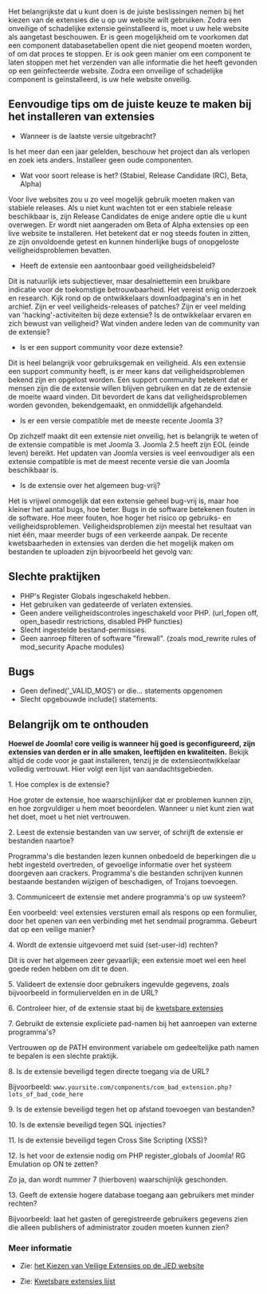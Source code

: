 <!-- Filename: How_do_you_choose_secure_extensions%3F / Display title: Hoe kiest u veilige extensies? -->

Het belangrijkste dat u kunt doen is de juiste beslissingen nemen bij
het kiezen van de extensies die u op uw website wilt gebruiken. Zodra
een onveilige of schadelijke extensie geïnstalleerd is, moet u uw hele
website als aangetast beschouwen. Er is geen mogelijkheid om te
voorkomen dat een component databasetabellen opent die niet geopend
moeten worden, of om dat proces te stoppen. Er is ook geen manier om een
component te laten stoppen met het verzenden van alle informatie die het
heeft gevonden op een geïnfecteerde website. Zodra een onveilige of
schadelijke component is geïnstalleerd, is uw hele website onveilig.

## Eenvoudige tips om de juiste keuze te maken bij het installeren van extensies

- Wanneer is de laatste versie uitgebracht?

Is het meer dan een jaar gelelden, beschouw het project dan als verlopen
en zoek iets anders. Installeer geen oude componenten.

- Wat voor soort release is het? (Stabiel, Release Candidate (RC), Beta,
  Alpha)

Voor live websites zou u zo veel mogelijk gebruik moeten maken van
stabiele releases. Als u niet kunt wachten tot er een stabiele release
beschikbaar is, zijn Release Candidates de enige andere optie die u kunt
overwegen. Er wordt niet aangeraden om Beta of Alpha extensies op een
live website te installeren. Het betekent dat er nog steeds fouten in
zitten, ze zijn onvoldoende getest en kunnen hinderlijke bugs of
onopgeloste veiligheidsproblemen bevatten.

- Heeft de extensie een aantoonbaar goed veiligheidsbeleid?

Dit is natuurlijk iets subjectiever, maar desalniettemin een bruikbare
indicatie voor de toekomstige betrouwbaarheid. Het vereist enig
onderzoek en research. Kijk rond op de ontwikkelaars downloadpagina's en
in het archief. Zijn er veel veiligheids-releases of patches? Zijn er
veel melding van 'hacking'-activiteiten bij deze extensie? Is de
ontwikkelaar ervaren en zich bewust van veiligheid? Wat vinden andere
leden van de community van de extensie?

- Is er een support community voor deze extensie?

Dit is heel belangrijk voor gebruiksgemak en veiligheid. Als een
extensie een support community heeft, is er meer kans dat
veiligheidsproblemen bekend zijn en opgelost worden. Een support
community betekent dat er mensen zijn die de extensie willen blijven
gebruiken en dat ze de extensie de moeite waard vinden. Dit bevordert de
kans dat veiligheidsproblemen worden gevonden, bekendgemaakt, en
onmiddellijk afgehandeld.

- Is er een versie compatible met de meeste recente Joomla 3?

Op zichzelf maakt dit een extensie niet onveilig, het is belangrijk te
weten of de extensie compatible is met Joomla 3. Joomla 2.5 heeft zijn
EOL (einde leven) bereikt. Het updaten van Joomla versies is veel
eenvoudiger als een extensie compatible is met de meest recente versie
die van Joomla beschikbaar is.

- Is de extensie over het algemeen bug-vrij?

Het is vrijwel onmogelijk dat een extensie geheel bug-vrij is, maar hoe
kleiner het aantal bugs, hoe beter. Bugs in de software betekenen fouten
in de software. Hoe meer fouten, hoe hoger het risico op gebruiks- en
veiligheidsproblemen. Veiligheidsproblemen zijn meestal het resultaat
van niet één, maar meerder bugs of een verkeerde aanpak. De recente
kwetsbaarheden in extensies van derden die het mogelijk maken om
bestanden te uploaden zijn bijvoorbeeld het gevolg van:

## Slechte praktijken

- PHP's Register Globals ingeschakeld hebben.
- Het gebruiken van gedateerde of verlaten extensies.
- Geen andere veiligheidscontroles ingeschakeld voor PHP. (url_fopen
  off, open_basedir restrictions, disabled PHP functies)
- Slecht ingestelde bestand-permissies.
- Geen aanroep filteren of software "firewall". (zoals mod_rewrite rules
  of mod_security Apache modules)

## Bugs

- Geen defined('\_VALID_MOS') or die... statements opgenomen
- Slecht opgebouwde include() statements.

## Belangrijk om te onthouden

**Hoewel de Joomla! core veilig is wanneer hij goed is geconfigureerd,
zijn extensies van derden er in alle smaken, leeftijden en
kwaliteiten.** Bekijk altijd de code voor je gaat installeren, tenzij je
de extensieontwikkelaar volledig vertrouwt. Hier volgt een lijst van
aandachtsgebieden.

1\. Hoe complex is de extensie?

Hoe groter de extensie, hoe waarschijnlijker dat er problemen kunnen
zijn, en hoe zorgvuldiger u hem moet beoordelen. Wanneer u niet kunt
zien wat het doet, moet u het niet vertrouwen.

2\. Leest de extensie bestanden van uw server, of schrijft de extensie
er bestanden naartoe?

Programma's die bestanden lezen kunnen onbedoeld de beperkingen die u
hebt ingesteld overtreden, of gevoelige informatie over het systeem
doorgeven aan crackers. Programma's die bestanden schrijven kunnen
bestaande bestanden wijzigen of beschadigen, of Trojans toevoegen.

3\. Communiceert de extensie met andere programma's op uw systeem?

Een voorbeeld: veel extensies versturen email als respons op een
formulier, door het openen van een verbinding met het sendmail
programma. Gebeurt dat op een veilige manier?

4\. Wordt de extensie uitgevoerd met suid (set-user-id) rechten?

Dit is over het algemeen zeer gevaarlijk; een extensie moet wel een heel
goede reden hebben om dit te doen.

5\. Valideert de extensie door gebruikers ingevulde gegevens, zoals
bijvoorbeeld in formuliervelden en in de URL?

6\. Controleer hier, of de extensie staat bij de [kwetsbare
extensies](https://docs.joomla.org/What_is_a_vulnerable_extension%3F "What is a vulnerable extension?")

7\. Gebruikt de extensie expliciete pad-namen bij het aanroepen van
externe programma's?

Vertrouwen op de PATH environment variabele om gedeeltelijke path namen
te bepalen is een slechte praktijk.

8\. Is de extensie beveiligd tegen directe toegang via de URL?

Bijvoorbeeld:
`www.yoursite.com/components/com_bad_extension.php?lots_of_bad_code_here`

9\. Is de extensie beveiligd tegen het op afstand toevoegen van
bestanden?

10\. Is de extensie beveiligd tegen SQL injecties?

11\. Is de extensie beveiligd tegen Cross Site Scripting (XSS)?

12\. Is het voor de extensie nodig om PHP register_globals of Joomla! RG
Emulation op ON te zetten?

Zo ja, dan wordt nummer 7 (hierboven) waarschijnlijk geschonden.

13\. Geeft de extensie hogere database toegang aan gebruikers met minder
rechten?

Bijvoorbeeld: laat het gasten of geregistreerde gebruikers gegevens zien
die alleen publishers of administrator zouden moeten kunnen zien?

### Meer informatie

- Zie: <a
  href="http://extensions.joomla.org/support/knowledgebase/item/choosing-secure-extensions"
  class="external text" target="_blank" rel="noreferrer noopener">het
  Kiezen van Veilige Extensies op de JED website</a>

<!-- -->

- Zie:
  <a href="http://vel.joomla.org/" class="external text" target="_blank"
  rel="noreferrer noopener">Kwetsbare extensies lijst</a>
